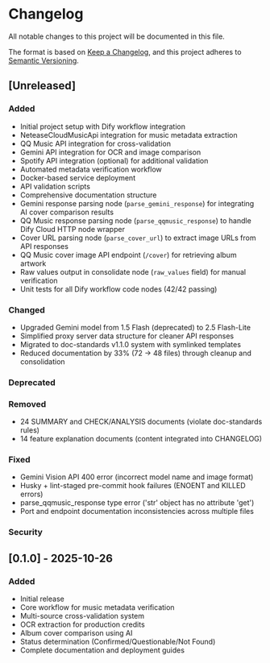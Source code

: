 # Changelog

All notable changes to this project will be documented in this file.

The format is based on [Keep a Changelog](https://keepachangelog.com/en/1.0.0/),
and this project adheres to [Semantic Versioning](https://semver.org/spec/v2.0.0.html).

## [Unreleased]

### Added

- Initial project setup with Dify workflow integration
- NeteaseCloudMusicApi integration for music metadata extraction
- QQ Music API integration for cross-validation
- Gemini API integration for OCR and image comparison
- Spotify API integration (optional) for additional validation
- Automated metadata verification workflow
- Docker-based service deployment
- API validation scripts
- Comprehensive documentation structure
- Gemini response parsing node (`parse_gemini_response`) for integrating AI cover comparison results
- QQ Music response parsing node (`parse_qqmusic_response`) to handle Dify Cloud HTTP node wrapper
- Cover URL parsing node (`parse_cover_url`) to extract image URLs from API responses
- QQ Music cover image API endpoint (`/cover`) for retrieving album artwork
- Raw values output in consolidate node (`raw_values` field) for manual verification
- Unit tests for all Dify workflow code nodes (42/42 passing)

### Changed

- Upgraded Gemini model from 1.5 Flash (deprecated) to 2.5 Flash-Lite
- Simplified proxy server data structure for cleaner API responses
- Migrated to doc-standards v1.1.0 system with symlinked templates
- Reduced documentation by 33% (72 → 48 files) through cleanup and consolidation

### Deprecated

### Removed

- 24 SUMMARY and CHECK/ANALYSIS documents (violate doc-standards rules)
- 14 feature explanation documents (content integrated into CHANGELOG)

### Fixed

- Gemini Vision API 400 error (incorrect model name and image format)
- Husky + lint-staged pre-commit hook failures (ENOENT and KILLED errors)
- parse_qqmusic_response type error ('str' object has no attribute 'get')
- Port and endpoint documentation inconsistencies across multiple files

### Security

## [0.1.0] - 2025-10-26

### Added

- Initial release
- Core workflow for music metadata verification
- Multi-source cross-validation system
- OCR extraction for production credits
- Album cover comparison using AI
- Status determination (Confirmed/Questionable/Not Found)
- Complete documentation and deployment guides
